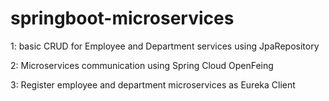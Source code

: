 # springboot-microservices
1: basic CRUD for Employee and Department services using JpaRepository

2: Microservices communication using Spring Cloud OpenFeing

3: Register employee and department microservices as Eureka Client